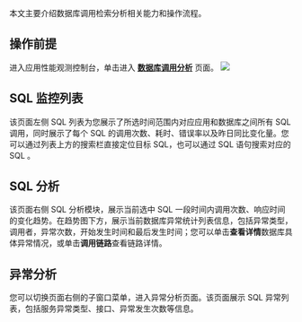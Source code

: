 本文主要介绍数据库调用检索分析相关能力和操作流程。

## 操作前提
进入应用性能观测控制台，单击进入 [**数据库调用分析**](https://console.cloud.tencent.com/apm/monitor/query) 页面。
![](https://main.qcloudimg.com/raw/18b0c8bc203c8480e4609f5bbd039e47.png)

## SQL 监控列表
该页面左侧 SQL 列表为您展示了所选时间范围内对应应用和数据库之间所有 SQL 调用，同时展示了每个 SQL 的调用次数、耗时、错误率以及昨日同比变化量。您可以通过列表上方的搜索栏直接定位目标 SQL，也可以通过 SQL 语句搜索对应的 SQL 。

## SQL 分析

该页面右侧 SQL 分析模块，展示当前选中 SQL 一段时间内调用次数、响应时间的变化趋势。在趋势图下方，展示当前数据库异常统计列表信息，包括异常类型，调用者，异常次数，开始发生时间和最后发生时间；您可以单击**查看详情**数据库具体异常情况，或单击**调用链路**查看链路详情。

## 异常分析
您可以切换页面右侧的子窗口菜单，进入异常分析页面。该页面展示 SQL 异常列表，包括服务异常类型、接口、异常发生次数等信息。
